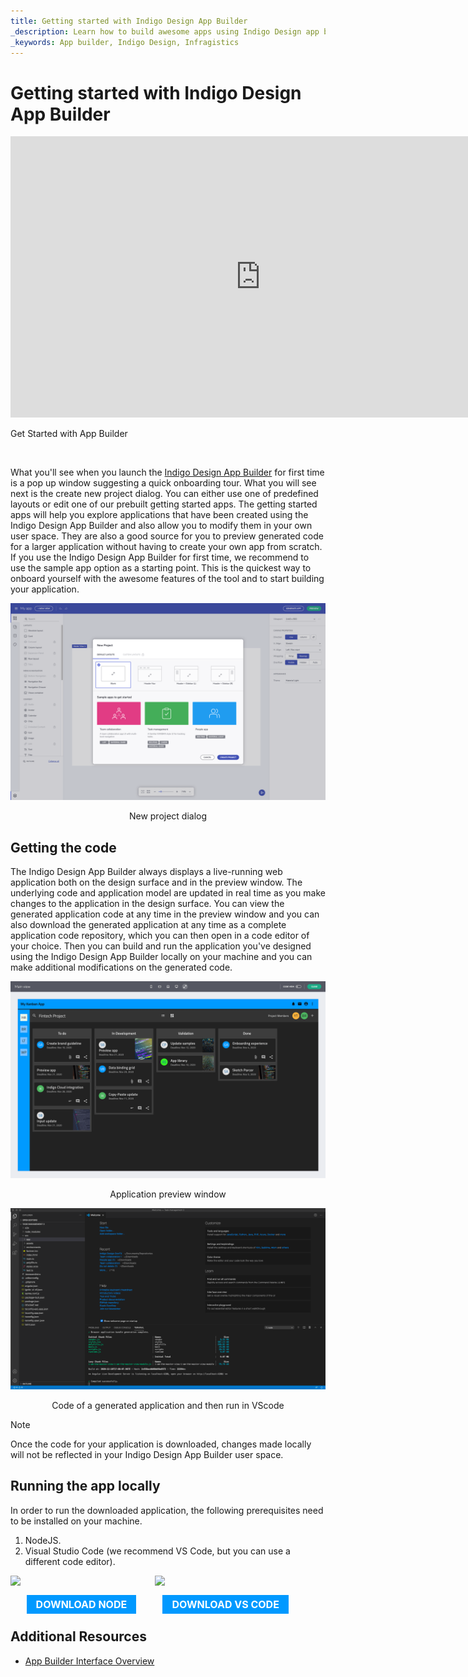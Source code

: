 ```yaml
---
title: Getting started with Indigo Design App Builder 
_description: Learn how to build awesome apps using Indigo Design app builder. You can use predefined or edit one of our prebuilt layouts. Try Indigo Design today.
_keywords: App builder, Indigo Design, Infragistics
---
```


# Getting started with Indigo Design App Builder

<section class="feature__container">
    <div class="feature">
        <div class="feature__image">
            <iframe width="800" height="450" src="https://www.youtube.com/embed/DK50La2GFJ0" frameborder="0" allowfullscreen></iframe>
            <p>Get Started with App Builder</p>
            <br>
        </div>
    </div>
</section>

What you'll see when you launch the [Indigo Design App Builder]({environment:infragisticsBaseUrl}/products/indigo-design/app-builder) for first time is a pop up window suggesting a quick onboarding tour. What you will see next is the create new project dialog. You can either use one of predefined layouts or edit one of our prebuilt getting started apps. The getting started apps will help you explore applications that have been created using the Indigo Design App Builder and also allow you to modify them in your own user space. They are also a good source for you to preview generated code for a larger application without having to create your own app from scratch. If you use the Indigo Design App Builder for first time, we recommend to use the sample app option as a starting point. This is the quickest way to onboard yourself with the awesome features of the tool and to start building your application.  

<img class="responsive-img" src="../images/getting-Started-new-project-dialog-Indigo-Design-App-Builder.png" srcset="../images/getting-Started-new-project-dialog-Indigo-Design-App-Builder-@2x.png 2x" />
<p style="text-align:center;">New project dialog</p>


## Getting the code
The Indigo Design App Builder always displays a live-running web application both on the design surface and in the preview window. The underlying code and application model are updated in real time as you make changes to the application in the design surface. You can view the generated application code at any time in the preview window and you can also download the generated application at any time as a complete application code repository, which you can then open in a code editor of your choice. Then you can build and run the application you've designed using the Indigo Design App Builder locally on your machine and you can make additional modifications on the generated code.
 
<img class="responsive-img" src="../images/Preview-App-Indigo-Design-App-Builder.png" srcset="../images/Preview-App-Indigo-Design-App-Builder @2x.png 2x" />
<p style="text-align:center;">Application preview window</p>


<img class="responsive-img" src="../images/App-VSCode-Indigo-Design-App-Builder.png" srcset="../images/App-VSCode-Indigo-Design-App-Builder @2x.png 2x" />
<p style="text-align:center;">Code of a generated application and then run in VScode</p>


> [!NOTE]
> Once the code for your application is downloaded, changes made locally will not be reflected in your Indigo Design App Builder user space.

## Running the app locally

In order to run the downloaded application, the following prerequisites need to be installed on your machine.

1. NodeJS.
2. Visual Studio Code (we recommend VS Code, but you can use a different code editor).

<div>
    <div style="display:inline-block;width:45%;text-align:center;">
      <img src="../../images/general/nodejs.svg"
           style="display:flex;max-height:100px;margin:auto auto 20px auto;" />
      <a target="_blank" href="https://nodejs.org/en/download/" class="no-external-icon"
         style="color:white;background-color:#09f;text-decoration:none;font-weight:700;font-size:16px;padding: 5px 15px 5px 15px;">
        DOWNLOAD NODE
      </a>
    </div>
    <div style="display:inline-block;width:45%;text-align:center;">
      <img src="../../images/general/vs-code.svg"
           style="display:flex;max-height:100px;margin:auto auto 20px auto;" />
      <a target="_blank" href="https://code.visualstudio.com/download" class="no-external-icon"
         style="color:white;background-color:#09f;text-decoration:none;font-weight:700;font-size:16px;padding: 5px 15px 5px 15px;">
        DOWNLOAD VS CODE
      </a>
    </div>
</div>
<div class="divider--half"></div>

## Additional Resources
<div class="divider--half"></div>

* [App Builder Interface Overview](interface-overview.md)